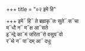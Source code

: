 +++
title = "०२ इमे हि"

+++
इमे᳓ हि᳓ ते ब्रह्मकृ᳓तः सुते᳓ स᳓चा  
म᳓धौ न᳓ म᳓क्ष आ᳓सते  
इ᳓न्द्रे का᳓मं जरिता᳓रो वसूय᳓वो  
र᳓थे न᳓ पा᳓दम् आ᳓ दधुः